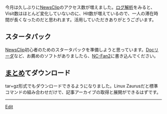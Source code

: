 ---
---
今月は久しぶりに[NewsClip](/NewsClip)のアクセス数が増えました。[ログ解析](http://newsclip.chem.nagoya-u.ac.jp/webalizer/)をみると、Visit数はほとんど変化していないのに、Hit数が増えているので、一人の滞在時間が長くなったのだと思われます。活用していただきありがとうございます。

## スタータパック
[NewsClip](/NewsClip)初心者のためのスタータパックを準備しようと思っています。[Docリーダ](/Docリーダ)など、お薦めのソフトがありましたら、[NC-Fan2](/NC-Fan2)に書き込んでください。

## [まとめ](/まとめ)てダウンロード
tar+gz形式でもダウンロードできるようになりました。Linux Zaurusだと標準コマンドの組み合わせだけで、記事アーカイブの取得と展開ができるはずです。



----
[Edit](https://github.com/vitroid/vitroid.github.io/edit/master/MD/NewsClip_2004-5-31.md)
